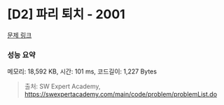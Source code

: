# [D2] 파리 퇴치 - 2001 

[문제 링크](https://swexpertacademy.com/main/code/problem/problemDetail.do?contestProbId=AV5PzOCKAigDFAUq) 

### 성능 요약

메모리: 18,592 KB, 시간: 101 ms, 코드길이: 1,227 Bytes



> 출처: SW Expert Academy, https://swexpertacademy.com/main/code/problem/problemList.do